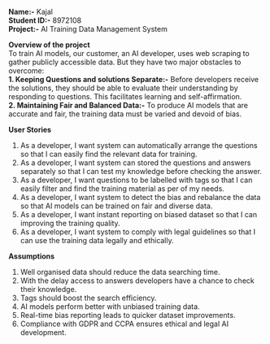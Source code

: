 **Name:-** Kajal   
**Student ID:-** 8972108  
**Project:-** AI Training Data Management System  
  
**Overview of the project**  
To train AI models, our customer, an AI developer, uses web scraping to gather publicly accessible data. But they have two major obstacles to overcome:  
**1. Keeping Questions and solutions Separate:-** Before developers receive the solutions, they should be able to evaluate their understanding by responding to questions. This facilitates learning and self-affirmation.  
**2. Maintaining Fair and Balanced Data:-** To produce AI models that are accurate and fair, the training data must be varied and devoid of bias.  
  
**User Stories**  
1. As a developer, I want system can automatically arrange the questions so that I can easily find the relevant data for training.  
2. As a developer, I want system can stored the questions and answers separately so that I can test my knowledge before checking the answer.   
3. As a developer, I want questions to be labelled with tags so that I can easily filter and find the training material as per of my needs.  
4. As a developer, I want system to detect the bias and rebalance the data so that AI models can be trained on fair and diverse data.  
5. As a developer, I want instant reporting on biased dataset so that I can improving the training quality.  
6. As a developer, I want system to comply with legal guidelines so that I can use the training data legally and ethically.  
  
**Assumptions**  
1. Well organised data should reduce the data searching time.  
2. With the delay access to answers developers have a chance to check their knowledge.  
3. Tags should boost the search efficiency.  
4. AI models perform better with unbiased training data.  
5. Real-time bias reporting leads to quicker dataset improvements.  
6. Compliance with GDPR and CCPA ensures ethical and legal AI development.  
